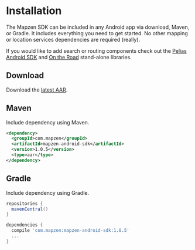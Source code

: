 # Installation

The Mapzen SDK can be included in any Android app via download, Maven, or Gradle. It includes everything you need to get started. No other mapping or location services dependencies are required (really).

If you would like to add search or routing components check out the [Pelias Android SDK](https://github.com/pelias/pelias-android-sdk) and [On the Road](https://github.com/mapzen/on-the-road) stand-alone libraries.

## Download

Download the [latest AAR](http://search.maven.org/remotecontent?filepath=com/mapzen/mapzen-android-sdk/1.0.0/mapzen-android-sdk-1.0.0.aar).

## Maven

Include dependency using Maven.

```xml
<dependency>
  <groupId>com.mapzen</groupId>
  <artifactId>mapzen-android-sdk</artifactId>
  <version>1.0.5</version>
  <type>aar</type>
</dependency>
```

## Gradle

Include dependency using Gradle.

```groovy
repositories {
  mavenCentral()
}

dependencies {
  compile 'com.mapzen:mapzen-android-sdk:1.0.5'
  ...
}
```
